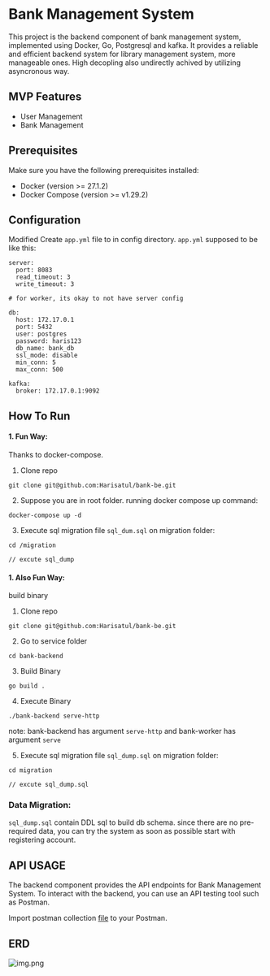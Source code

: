 # Bank Management System

This project is the backend component of bank management system, implemented using Docker, Go, Postgresql and kafka. It provides a reliable and efficient backend system for library management system, more manageable ones.
High decopling also undirectly achived by utilizing asyncronous way.


## MVP Features

- User Management
- Bank Management

## Prerequisites

Make sure you have the following prerequisites installed:

- Docker (version >= 27.1.2)
- Docker Compose (version >= v1.29.2)

## Configuration

Modified Create ```app.yml``` file to in config  directory. ```app.yml``` supposed to be like this:

```
server:
  port: 8083
  read_timeout: 3
  write_timeout: 3

# for worker, its okay to not have server config

db:
  host: 172.17.0.1
  port: 5432
  user: postgres
  password: haris123
  db_name: bank_db
  ssl_mode: disable
  min_conn: 5
  max_conn: 500

kafka:
  broker: 172.17.0.1:9092
```

## How To Run



#### 1. Fun Way:


Thanks to docker-compose.

1. Clone repo

```
git clone git@github.com:Harisatul/bank-be.git
```

2. Suppose you are in root folder. running docker compose up command:

```
docker-compose up -d
```

3. Execute sql migration file ```sql_dum.sql``` on migration folder:

```
cd /migration

// excute sql_dump
```

#### 1. Also Fun Way:

build binary

1. Clone repo

```
git clone git@github.com:Harisatul/bank-be.git
```
2. Go to service folder

```
cd bank-backend
```

3. Build Binary

```
go build .
```

4. Execute Binary

```
./bank-backend serve-http
```
note: bank-backend has argument ```serve-http``` and bank-worker has argument ```serve```

5. Execute sql migration file ```sql_dump.sql``` on migration folder:

```
cd migration

// excute sql_dump.sql
```

### Data Migration:

```sql_dump.sql``` contain DDL sql to build db schema. since there are no pre-required data, you can try the system as soon as possible start with registering account.


## API USAGE

The backend component provides the API endpoints for Bank Management System. To interact with the backend, you
can use an API testing tool such as Postman.

Import postman collection [file]() to your Postman. 

## ERD

![img.png](img.png)
